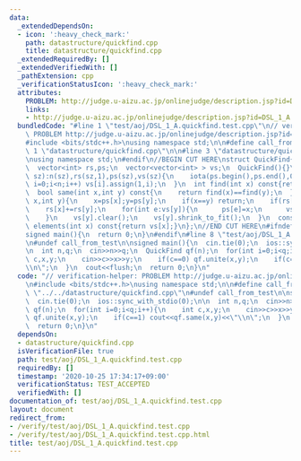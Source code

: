 ```yaml
---
data:
  _extendedDependsOn:
  - icon: ':heavy_check_mark:'
    path: datastructure/quickfind.cpp
    title: datastructure/quickfind.cpp
  _extendedRequiredBy: []
  _extendedVerifiedWith: []
  _pathExtension: cpp
  _verificationStatusIcon: ':heavy_check_mark:'
  attributes:
    PROBLEM: http://judge.u-aizu.ac.jp/onlinejudge/description.jsp?id=DSL_1_A
    links:
    - http://judge.u-aizu.ac.jp/onlinejudge/description.jsp?id=DSL_1_A
  bundledCode: "#line 1 \"test/aoj/DSL_1_A.quickfind.test.cpp\"\n// verification-helper:\
    \ PROBLEM http://judge.u-aizu.ac.jp/onlinejudge/description.jsp?id=DSL_1_A\n\n\
    #include <bits/stdc++.h>\nusing namespace std;\n\n#define call_from_test\n#line\
    \ 1 \"datastructure/quickfind.cpp\"\n\n#line 3 \"datastructure/quickfind.cpp\"\
    \nusing namespace std;\n#endif\n//BEGIN CUT HERE\nstruct QuickFind{\n  int n;\n\
    \  vector<int> rs,ps;\n  vector<vector<int> > vs;\n  QuickFind(){}\n  QuickFind(int\
    \ sz):n(sz),rs(sz,1),ps(sz),vs(sz){\n    iota(ps.begin(),ps.end(),0);\n    for(int\
    \ i=0;i<n;i++) vs[i].assign(1,i);\n  }\n  int find(int x) const{return ps[x];}\n\
    \  bool same(int x,int y) const{\n    return find(x)==find(y);\n  }\n  void unite(int\
    \ x,int y){\n    x=ps[x];y=ps[y];\n    if(x==y) return;\n    if(rs[x]<rs[y]) swap(x,y);\n\
    \    rs[x]+=rs[y];\n    for(int e:vs[y]){\n      ps[e]=x;\n      vs[x].emplace_back(e);\n\
    \    }\n    vs[y].clear();\n    vs[y].shrink_to_fit();\n  }\n  const vector<int>&\
    \ elements(int x) const{return vs[x];}\n};\n//END CUT HERE\n#ifndef call_from_test\n\
    signed main(){\n  return 0;\n}\n#endif\n#line 8 \"test/aoj/DSL_1_A.quickfind.test.cpp\"\
    \n#undef call_from_test\n\nsigned main(){\n  cin.tie(0);\n  ios::sync_with_stdio(0);\n\
    \n  int n,q;\n  cin>>n>>q;\n  QuickFind qf(n);\n  for(int i=0;i<q;i++){\n    int\
    \ c,x,y;\n    cin>>c>>x>>y;\n    if(c==0) qf.unite(x,y);\n    if(c==1) cout<<qf.same(x,y)<<\"\
    \\n\";\n  }\n  cout<<flush;\n  return 0;\n}\n"
  code: "// verification-helper: PROBLEM http://judge.u-aizu.ac.jp/onlinejudge/description.jsp?id=DSL_1_A\n\
    \n#include <bits/stdc++.h>\nusing namespace std;\n\n#define call_from_test\n#include\
    \ \"../../datastructure/quickfind.cpp\"\n#undef call_from_test\n\nsigned main(){\n\
    \  cin.tie(0);\n  ios::sync_with_stdio(0);\n\n  int n,q;\n  cin>>n>>q;\n  QuickFind\
    \ qf(n);\n  for(int i=0;i<q;i++){\n    int c,x,y;\n    cin>>c>>x>>y;\n    if(c==0)\
    \ qf.unite(x,y);\n    if(c==1) cout<<qf.same(x,y)<<\"\\n\";\n  }\n  cout<<flush;\n\
    \  return 0;\n}\n"
  dependsOn:
  - datastructure/quickfind.cpp
  isVerificationFile: true
  path: test/aoj/DSL_1_A.quickfind.test.cpp
  requiredBy: []
  timestamp: '2020-10-25 17:34:17+09:00'
  verificationStatus: TEST_ACCEPTED
  verifiedWith: []
documentation_of: test/aoj/DSL_1_A.quickfind.test.cpp
layout: document
redirect_from:
- /verify/test/aoj/DSL_1_A.quickfind.test.cpp
- /verify/test/aoj/DSL_1_A.quickfind.test.cpp.html
title: test/aoj/DSL_1_A.quickfind.test.cpp
---
```

